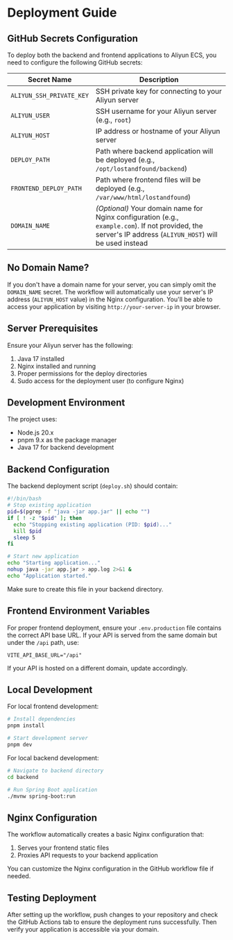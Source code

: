 # Deployment Guide

## GitHub Secrets Configuration

To deploy both the backend and frontend applications to Aliyun ECS, you need to configure the following GitHub secrets:

| Secret Name | Description |
|-------------|-------------|
| `ALIYUN_SSH_PRIVATE_KEY` | SSH private key for connecting to your Aliyun server |
| `ALIYUN_USER` | SSH username for your Aliyun server (e.g., `root`) |
| `ALIYUN_HOST` | IP address or hostname of your Aliyun server |
| `DEPLOY_PATH` | Path where backend application will be deployed (e.g., `/opt/lostandfound/backend`) |
| `FRONTEND_DEPLOY_PATH` | Path where frontend files will be deployed (e.g., `/var/www/html/lostandfound`) |
| `DOMAIN_NAME` | *(Optional)* Your domain name for Nginx configuration (e.g., `example.com`). If not provided, the server's IP address (`ALIYUN_HOST`) will be used instead |

## No Domain Name?

If you don't have a domain name for your server, you can simply omit the `DOMAIN_NAME` secret. The workflow will automatically use your server's IP address (`ALIYUN_HOST` value) in the Nginx configuration. You'll be able to access your application by visiting `http://your-server-ip` in your browser.

## Server Prerequisites

Ensure your Aliyun server has the following:

1. Java 17 installed
2. Nginx installed and running
3. Proper permissions for the deploy directories
4. Sudo access for the deployment user (to configure Nginx)

## Development Environment

The project uses:
- Node.js 20.x
- pnpm 9.x as the package manager
- Java 17 for backend development

## Backend Configuration

The backend deployment script (`deploy.sh`) should contain:

```bash
#!/bin/bash
# Stop existing application
pid=$(pgrep -f "java -jar app.jar" || echo "")
if [ ! -z "$pid" ]; then
  echo "Stopping existing application (PID: $pid)..."
  kill $pid
  sleep 5
fi

# Start new application
echo "Starting application..."
nohup java -jar app.jar > app.log 2>&1 &
echo "Application started."
```

Make sure to create this file in your backend directory.

## Frontend Environment Variables

For proper frontend deployment, ensure your `.env.production` file contains the correct API base URL. If your API is served from the same domain but under the `/api` path, use:

```
VITE_API_BASE_URL="/api"
```

If your API is hosted on a different domain, update accordingly.

## Local Development

For local frontend development:

```bash
# Install dependencies
pnpm install

# Start development server
pnpm dev
```

For local backend development:

```bash
# Navigate to backend directory
cd backend

# Run Spring Boot application
./mvnw spring-boot:run
```

## Nginx Configuration

The workflow automatically creates a basic Nginx configuration that:

1. Serves your frontend static files
2. Proxies API requests to your backend application

You can customize the Nginx configuration in the GitHub workflow file if needed.

## Testing Deployment

After setting up the workflow, push changes to your repository and check the GitHub Actions tab to ensure the deployment runs successfully. Then verify your application is accessible via your domain. 